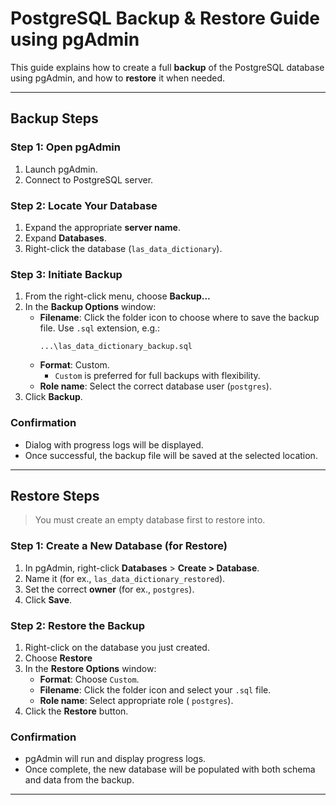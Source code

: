 # PostgreSQL Backup & Restore Guide using pgAdmin

This guide explains how to create a full **backup** of the PostgreSQL database using pgAdmin, and how to **restore** it when needed.

---

## Backup Steps

### Step 1: Open pgAdmin
1. Launch pgAdmin.
2. Connect to PostgreSQL server.

### Step 2: Locate Your Database
1. Expand the appropriate **server name**.
3. Expand **Databases**.
4. Right-click the database (`las_data_dictionary`).

### Step 3: Initiate Backup
1. From the right-click menu, choose **Backup…**
2. In the **Backup Options** window:
   - **Filename**: Click the folder icon to choose where to save the backup file. Use `.sql` extension, e.g.:
     ```
     ...\las_data_dictionary_backup.sql
     ```
   - **Format**: Custom.
     - `Custom` is preferred for full backups with flexibility.
   - **Role name**: Select the correct database user (`postgres`).
3. Click **Backup**.

### Confirmation
- Dialog with progress logs will be displayed.
- Once successful, the backup file will be saved at the selected location.

---

## Restore Steps

> You must create an empty database first to restore into.

### Step 1: Create a New Database (for Restore)
1. In pgAdmin, right-click **Databases** > **Create > Database**.
2. Name it (for ex., `las_data_dictionary_restored`).
3. Set the correct **owner** (for ex., `postgres`).
4. Click **Save**.

### Step 2: Restore the Backup
1. Right-click on the database you just created.
2. Choose **Restore**
3. In the **Restore Options** window:
   - **Format**: Choose `Custom`.
   - **Filename**: Click the folder icon and select your `.sql` file.
   - **Role name**: Select appropriate role ( `postgres`).
4. Click the **Restore** button.

### Confirmation
- pgAdmin will run and display progress logs.
- Once complete, the new database will be populated with both schema and data from the backup.

---


